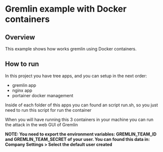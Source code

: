 # Gremlin example with Docker containers

## Overview

This example shows how works gremlin using Docker containers.

## How to run

In this project you have tree apps, and you can setup in the next order:

* gremlin app
* nginx app
* portainer docker management

Inside of each folder of this apps you can found an script run.sh, so you just need to run this script for run the container

When you will have running this 3 containers in your machine you can run the attack in the web GUI of Gremlin

**NOTE: You need to export the environment variables: GREMLIN_TEAM_ID and GREMLIN_TEAM_SECRET of your user. You can found this data in: Company Settings > Select the default user created**


